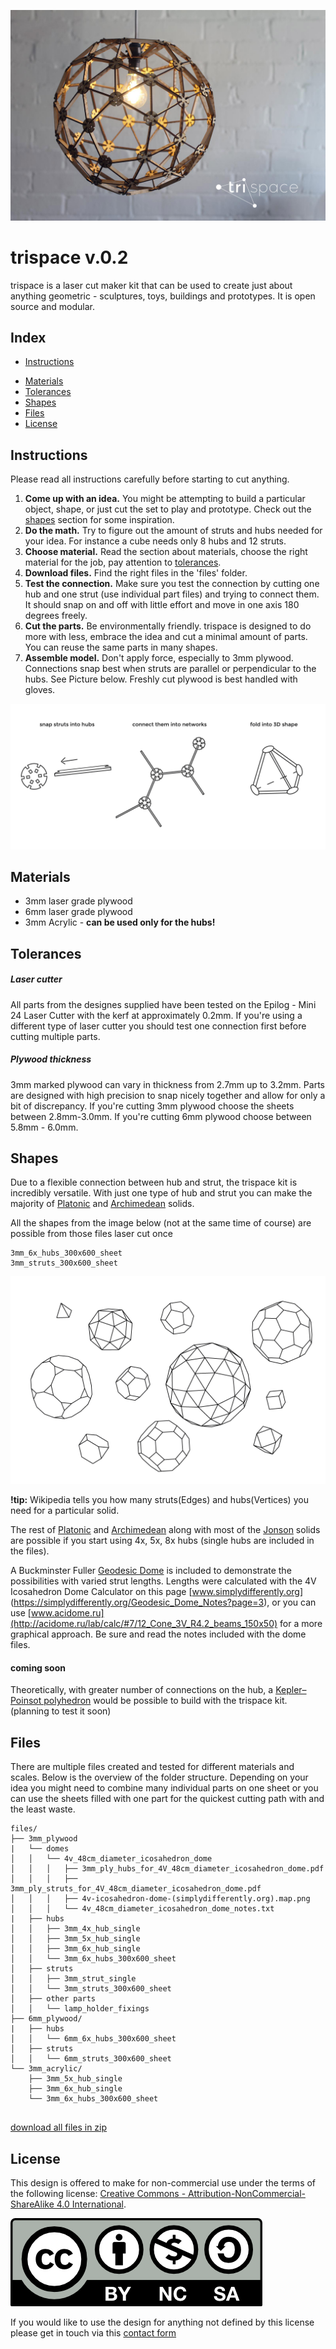 ![trispace lamp](assets/trispace_lamp.jpg)

# trispace v.0.2

trispace is a laser cut maker kit that can be used to create just about anything geometric - sculptures, toys, buildings and prototypes. It is open source and modular. 


## Index

- [Instructions](#instructions)
* [Materials](#materials)
* [Tolerances](#tolerances)
* [Shapes](#shapes)
* [Files](#files)
* [License](#license)


## Instructions

Please read all instructions carefully before starting to cut anything. 


1. **Come up with an idea.** You might be attempting to build a particular object, shape, or just cut the set to play and prototype. Check out the [shapes](#shapes) section for some inspiration. 
2. **Do the math.** Try to figure out the amount of struts and hubs needed for your idea. For instance a cube needs only 8 hubs and 12 struts.
3. **Choose material.** Read the section about materials, choose the right material for the job, pay attention to [tolerances](#tolerances). 
4. **Download files.** Find the right files in the 'files' folder.
5. **Test the connection.**  Make sure you test the connection by cutting one hub and one strut (use individual part files) and trying to connect them. It should snap on and off with little effort and move in one axis 180 degrees freely. 
6. **Cut the parts.** Be environmentally friendly. trispace is designed to do more with less, embrace the idea and cut a minimal amount of parts. You can reuse the same parts in many shapes.
7. **Assemble model.** Don't apply force, especially to 3mm plywood. Connections snap best when struts are parallel or perpendicular to the hubs. See Picture below. Freshly cut plywood is best handled with gloves. 


![Steps](assets/steps.png)


## Materials 

* 3mm laser grade plywood 
* 6mm laser grade plywood
* 3mm Acrylic - **can be used only for the hubs!**


## Tolerances 

##### Laser cutter 
All parts from the designes supplied have been tested on the Epilog - Mini 24 Laser Cutter with the kerf at approximately 0.2mm. If you're using a different type of laser cutter you should test one connection first before cutting multiple parts. 

##### Plywood thickness 

3mm marked plywood can vary in thickness from 2.7mm up to 3.2mm. Parts are designed with high precision to snap nicely together and allow for only a bit of discrepancy. If you're cutting 3mm plywood choose the sheets between 2.8mm-3.0mm. 
If you're cutting 6mm plywood choose between 5.8mm - 6.0mm.  



## Shapes

Due to a flexible connection between hub and strut, the trispace kit is incredibly versatile. With just one type of hub and strut you can make the majority of [Platonic](http://en.wikipedia.org/wiki/Platonic_solid) and [Archimedean](http://en.wikipedia.org/wiki/Archimedean_solid) solids. 

All the shapes from the image below (not at the same time of course) are possible from those files laser cut once

```
3mm_6x_hubs_300x600_sheet
3mm_struts_300x600_sheet
```

![shapes](assets/shapes.png)

**!tip:** Wikipedia tells you how many struts(Edges) and hubs(Vertices) you need for a particular solid. 


The rest of [Platonic](http://en.wikipedia.org/wiki/Platonic_solid) and [Archimedean](http://en.wikipedia.org/wiki/Archimedean_solid) along with most of the [Jonson](http://en.wikipedia.org/wiki/Johnson_solid) solids are possible if you start using 4x, 5x, 8x hubs (single hubs are included in the files). 

A Buckminster Fuller [Geodesic Dome](http://en.wikipedia.org/wiki/Geodesic_dome) is included to demonstrate the possibilities with varied strut lengths. Lengths were calculated with the 4V Icosahedron Dome Calculator on this page [www.simplydifferently.org] (https://simplydifferently.org/Geodesic_Dome_Notes?page=3), or you can use  [www.acidome.ru](http://acidome.ru/lab/calc/#7/12_Cone_3V_R4.2_beams_150x50) for a more graphical approach. Be sure and read the notes included with the dome files.

#### coming soon

Theoretically, with greater number of connections on the hub, a [Kepler–Poinsot polyhedron](http://en.wikipedia.org/wiki/Kepler%E2%80%93Poinsot_polyhedron) would be possible to build with the trispace kit. (planning to test it soon)


## Files

There are multiple files created and tested for different materials and scales. Below is the overview of the folder structure. Depending on your idea you might need to combine many individual parts on one sheet or you can use the sheets filled with one part for the quickest cutting path with and the least waste. 

```
files/
├── 3mm_plywood
|   └── domes
│   │   └── 4v_48cm_diameter_icosahedron_dome
│   │	│   ├── 3mm_ply_hubs_for_4V_48cm_diameter_icosahedron_dome.pdf
│   │	│   ├── 3mm_ply_struts_for_4V_48cm_diameter_icosahedron_dome.pdf
│   │	│   ├── 4v-icosahedron-dome-(simplydifferently.org).map.png
│   │	│   └── 4v_48cm_diameter_icosahedron_dome_notes.txt
|  	├── hubs  
│   │	├── 3mm_4x_hub_single
│   │	├── 3mm_5x_hub_single
│   │	├── 3mm_6x_hub_single
│   │	└── 3mm_6x_hubs_300x600_sheet
│   ├── struts
│   │	├── 3mm_strut_single
│   │	└── 3mm_struts_300x600_sheet
│   ├── other parts
│   │	└── lamp_holder_fixings
├── 6mm_plywood/
|  	├── hubs 
│   │	└── 6mm_6x_hubs_300x600_sheet
│   ├── struts
│   │	└── 6mm_struts_300x600_sheet
└── 3mm_acrylic/
    ├── 3mm_5x_hub_single
    ├── 3mm_6x_hub_single
    └── 3mm_6x_hubs_300x600_sheet
    
```

[download all files in zip](https://github.com/mikeodesigner/trispace/archive/master.zip)


## License 

This design is offered to make for non-commercial use under the terms of the following license: 
[Creative Commons - Attribution-NonCommercial-ShareAlike 4.0 International](https://creativecommons.org/licenses/by-nc-sa/4.0/).

![CC license icon](assets/by-nc-sa.png)

If you would like to use the design for anything not defined by this license please get in touch via this [contact form](http://opendesignschool.co.uk/contact/)

